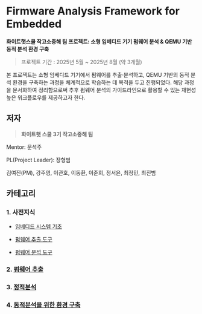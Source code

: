 # Firmware Analysis Framework for Embedded


**화이트햇스쿨 작고소중해 팀 프로젝트: 소형 임베디드 기기 펌웨어 분석 & QEMU 기반 동적 분석 환경 구축**

> 프로젝트 기간 : 2025년 5월 ~ 2025년 8월 (약 3개월)
> 

본 프로젝트는 소형 임베디드 기기에서 펌웨어를 추출·분석하고, QEMU 기반의 동적 분석 환경을 구축하는 과정을 체계적으로 학습하는 데 목적을 두고 진행되었다. 해당 과정을 문서화하여 정리함으로써 추후 펌웨어 분석의 가이드라인으로 활용할 수 있는 재현성 높은 워크플로우를 제공하고자 한다.

## 저자


> **화이트햇 스쿨 3기 작고소중해 팀**
> 

Mentor: 문석주

PL(Project Leader): 장형범

김여진(PM), 강주영, 이관호, 이동환, 이준희, 정서윤, 최정민, 최진범

## 카테고리

### 1. 사전지식

- [임베디드 시스템 기초](1%20사전지식/1%20임베디드%20시스템%20기초/README.md)
  
- [펌웨어 추출 도구](1%20사전지식/2%20펌웨어%20추출%20도구/README.md)
  
- [펌웨어 분석 도구](1%20사전지식/3%20펌웨어%20분석%20도구/README.md)


### 2. [펌웨어 추출](2%20펌웨어%20추출/README.md)


### 3. [정적분석](3%20정적분석/README.md)


### 4. [동적분석을 위한 환경 구축](4%20동적분석을%20위한%20환경구축)


